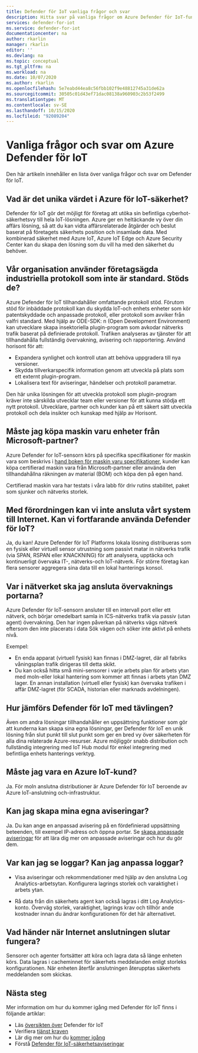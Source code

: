 ```yaml
---
title: Defender för IoT vanliga frågor och svar
description: Hitta svar på vanliga frågor om Azure Defender för IoT-funktioner och-tjänster.
services: defender-for-iot
ms.service: defender-for-iot
documentationcenter: na
author: rkarlin
manager: rkarlin
editor: ''
ms.devlang: na
ms.topic: conceptual
ms.tgt_pltfrm: na
ms.workload: na
ms.date: 10/07/2020
ms.author: rkarlin
ms.openlocfilehash: 5e7eabd44ea8c56fbb102f9e48812745a31de62a
ms.sourcegitcommit: 30505c01d43ef71dac08138a960903c2b53f2499
ms.translationtype: MT
ms.contentlocale: sv-SE
ms.lasthandoff: 10/15/2020
ms.locfileid: "92089204"
---
```

# <a name="azure-defender-for-iot-frequently-asked-questions"></a>Vanliga frågor och svar om Azure Defender för IoT

Den här artikeln innehåller en lista över vanliga frågor och svar om Defender för IoT.

## <a name="what-is-azures-unique-value-proposition-for-iot-security"></a>Vad är det unika värdet i Azure för IoT-säkerhet?

Defender för IoT gör det möjligt för företag att utöka sin befintliga cyberhot-säkerhetsvy till hela IoT-lösningen. Azure ger en heltäckande vy över din affärs lösning, så att du kan vidta affärsrelaterade åtgärder och beslut baserat på företagets säkerhets position och insamlade data. Med kombinerad säkerhet med Azure IoT, Azure IoT Edge och Azure Security Center kan du skapa den lösning som du vill ha med den säkerhet du behöver.

## <a name="our-organization-uses-proprietary-non-standard-industrial-protocols-are-they-supported"></a>Vår organisation använder företagsägda industriella protokoll som inte är standard. Stöds de? 

Azure Defender för IoT tillhandahåller omfattande protokoll stöd. Förutom stöd för inbäddade protokoll kan du skydda IoT-och enhets enheter som kör patentskyddade och anpassade protokoll, eller protokoll som avviker från valfri standard. Med hjälp av ODE-SDK: n (Open Development Environment) kan utvecklare skapa insektoriella plugin-program som avkodar nätverks trafik baserat på definierade protokoll. Trafiken analyseras av tjänster för att tillhandahålla fullständig övervakning, avisering och rapportering. Använd horisont för att:
- Expandera synlighet och kontroll utan att behöva uppgradera till nya versioner.
- Skydda tillverkarspecifik information genom att utveckla på plats som ett externt plugin-program. 
- Lokalisera text för aviseringar, händelser och protokoll parametrar.

Den här unika lösningen för att utveckla protokoll som plugin-program kräver inte särskilda utvecklar team eller versioner för att kunna stödja ett nytt protokoll. Utvecklare, partner och kunder kan på ett säkert sätt utveckla protokoll och dela insikter och kunskap med hjälp av Horisont. 

## <a name="do-i-have-to-purchase-hardware-appliances-from-microsoft-partners"></a>Måste jag köpa maskin varu enheter från Microsoft-partner?
Azure Defender for IoT-sensorn körs på specifika specifikationer för maskin vara som beskrivs i [hand boken för maskin varu specifikationer](https://aka.ms/AzureDefenderforIoTBareMetalAppliance), kunder kan köpa certifierad maskin vara från Microsoft-partner eller använda den tillhandahållna räkningen av material (BOM) och köpa den på egen hand. 

Certifierad maskin vara har testats i våra labb för driv rutins stabilitet, paket som sjunker och nätverks storlek.


## <a name="regulation-does-not-allow-us-to-connect-our-system-to-the-internet-can-we-still-utilize-defender-for-iot"></a>Med förordningen kan vi inte ansluta vårt system till Internet. Kan vi fortfarande använda Defender för IoT?

Ja, du kan! Azure Defender för IoT Platforms lokala lösning distribueras som en fysisk eller virtuell sensor utrustning som passivt matar in nätverks trafik (via SPAN, RSPAN eller KNACKNING) för att analysera, upptäcka och kontinuerligt övervaka IT-, nätverks-och IoT-nätverk. För större företag kan flera sensorer aggregera sina data till en lokal hanterings konsol.

## <a name="where-in-the-network-should-i-connect-monitoring-ports"></a>Var i nätverket ska jag ansluta övervaknings portarna?

Azure Defender för IoT-sensorn ansluter till en intervall port eller ett nätverk, och börjar omedelbart samla in ICS-nätverks trafik via passiv (utan agent) övervakning. Den har ingen påverkan på nätverks vägs nätverk eftersom den inte placerats i data Sök vägen och söker inte aktivt på enhets nivå.

Exempel:
- En enda apparat (virtuell fysisk) kan finnas i DMZ-lagret, där all fabriks våningsplan trafik dirigeras till detta skikt.
- Du kan också hitta små mini-sensorer i varje arbets plan för arbets ytan med moln-eller lokal hantering som kommer att finnas i arbets ytan DMZ lager. En annan installation (virtuell eller fysisk) kan övervaka trafiken i affär DMZ-lagret (för SCADA, historian eller marknads avdelningen).

## <a name="how-does-defender-for-iot-compare-to-the-competition"></a>Hur jämförs Defender för IoT med tävlingen?

Även om andra lösningar tillhandahåller en uppsättning funktioner som gör att kunderna kan skapa sina egna lösningar, ger Defender för IoT en unik lösning från slut punkt till slut punkt som ger en bred vy över säkerheten för alla dina relaterade Azure-resurser. Azure möjliggör snabb distribution och fullständig integrering med IoT Hub modul för enkel integrering med befintliga enhets hanterings verktyg.


## <a name="do-i-have-to-be-an-azure-iot-customer"></a>Måste jag vara en Azure IoT-kund?

Ja. För moln anslutna distributioner är Azure Defender för IoT beroende av Azure IoT-anslutning och-infrastruktur.
## <a name="can-i-create-my-own-alerts"></a>Kan jag skapa mina egna aviseringar?

Ja. Du kan ange en anpassad avisering på en fördefinierad uppsättning beteenden, till exempel IP-adress och öppna portar. Se [skapa anpassade aviseringar](quickstart-create-custom-alerts.md) för att lära dig mer om anpassade aviseringar och hur du gör dem.

## <a name="where-can-i-see-logs-can-i-customize-logs"></a>Var kan jag se loggar? Kan jag anpassa loggar?

- Visa aviseringar och rekommendationer med hjälp av den anslutna Log Analytics-arbetsytan. Konfigurera lagrings storlek och varaktighet i arbets ytan.

- Rå data från din säkerhets agent kan också lagras i ditt Log Analytics-konto. Överväg storlek, varaktighet, lagrings krav och tillhör ande kostnader innan du ändrar konfigurationen för det här alternativet.



## <a name="what-happens-when-the-internet-connection-stops-working"></a>Vad händer när Internet anslutningen slutar fungera?

Sensorer och agenter fortsätter att köra och lagra data så länge enheten körs. Data lagras i cacheminnet för säkerhets meddelanden enligt storleks konfigurationen. När enheten återfår anslutningen återupptas säkerhets meddelanden som skickas.





## <a name="next-steps"></a>Nästa steg

Mer information om hur du kommer igång med Defender för IoT finns i följande artiklar:

- Läs [översikten över](overview.md) Defender för IoT
- Verifiera [tjänst kraven](service-prerequisites.md)
- Lär dig mer om hur du [kommer igång](getting-started.md)
- Förstå [Defender för IoT-säkerhetsaviseringar](concept-security-alerts.md)
